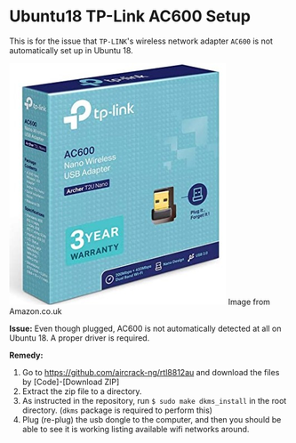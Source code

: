 # Ubuntu18 TP-Link AC600 Setup

This is for the issue that `TP-LINK`'s wireless network adapter `AC600` is not automatically set up in Ubuntu 18.

![tp-link-ac600](ac600_img.jpg)
Image from Amazon.co.uk

**Issue:** 
Even though plugged, AC600 is not automatically detected at all on Ubuntu 18. A proper driver is required.

**Remedy:**
1. Go to https://github.com/aircrack-ng/rtl8812au and download the files by [Code]-[Download ZIP]
2. Extract the zip file to a directory.
3. As instructed in the repository, run `$ sudo make dkms_install` in the root directory. (`dkms` package is required to perform this)
4. Plug (re-plug) the usb dongle to the computer, and then you should be able to see it is working listing available wifi networks around. 
